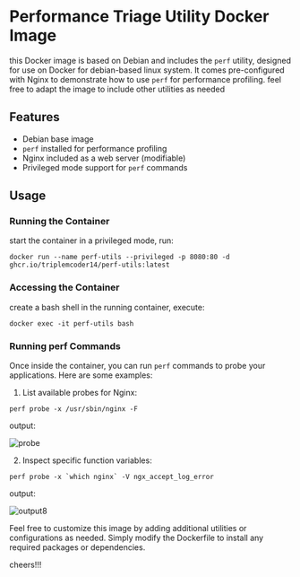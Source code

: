 # Performance Triage Utility Docker Image

this Docker image is based on Debian and includes the ``` perf ```  utility, designed for use on Docker for debian-based linux system. It comes pre-configured with Nginx to demonstrate how to use ``perf`` for performance profiling. feel free to adapt the image to include other utilities as needed

## Features

- Debian base image
- ``perf`` installed for performance profiling
- Nginx included as a web server (modifiable)
- Privileged mode support for ``perf`` commands

## Usage

### Running the Container

start the container in a privileged mode, run:

``docker run --name perf-utils --privileged -p 8080:80 -d ghcr.io/triplemcoder14/perf-utils:latest``

### Accessing the Container

create a bash shell in the running container, execute:

``docker exec -it perf-utils bash``

### Running perf Commands

Once inside the container, you can run ``perf`` commands to probe your applications. Here are some examples:

1. List available probes for Nginx:

``perf probe -x /usr/sbin/nginx -F``

output:

![probe](https://github.com/user-attachments/assets/f7d15387-259b-42de-a0f7-1310ddf05e43)


2. Inspect specific function variables:

``perf probe -x `which nginx` -V ngx_accept_log_error``

output:

![output8](https://github.com/user-attachments/assets/c30d72a9-bce3-4a89-9795-ab4c7ddbdb07)


Feel free to customize this image by adding additional utilities or configurations as needed. Simply modify the Dockerfile to install any required packages or dependencies. 

cheers!!! 









